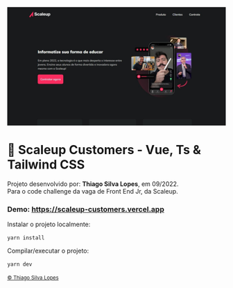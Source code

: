 <!---->
<div align="center">
<img src="./docs/app.jpg" align="center">
</div>

# 👔 Scaleup Customers - Vue, Ts & Tailwind CSS

<p>Projeto desenvolvido por: <strong>Thiago Silva Lopes</strong>, em 09/2022.<br/>
Para o code challenge da vaga de Front End Jr, da Scaleup.</p>

### Demo: https://scaleup-customers.vercel.app

<p> Instalar o projeto localmente: </p>

```
yarn install
```

<p> Compilar/executar o projeto: </p>

```
yarn dev
```

<small>
<a href="https://github.com/Thiagoow" target="_blank">
  © Thiago Silva Lopes
</a>
</small>
